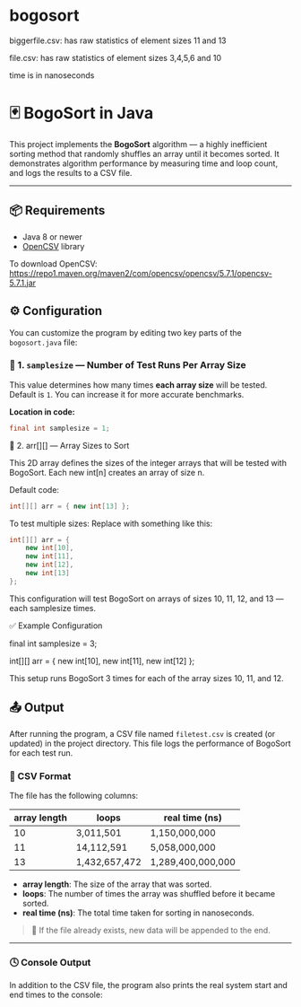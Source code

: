 # bogosort
biggerfile.csv: has raw statistics of element sizes 11 and 13

file.csv: has raw statistics of element sizes 3,4,5,6 and 10

time is in nanoseconds

# 🃏 BogoSort in Java

This project implements the **BogoSort** algorithm — a highly inefficient sorting method that randomly shuffles an array until it becomes sorted. It demonstrates algorithm performance by measuring time and loop count, and logs the results to a CSV file.

---

## 📦 Requirements

- Java 8 or newer
- [OpenCSV](http://opencsv.sourceforge.net/) library

To download OpenCSV:
https://repo1.maven.org/maven2/com/opencsv/opencsv/5.7.1/opencsv-5.7.1.jar

## ⚙️ Configuration

You can customize the program by editing two key parts of the `bogosort.java` file:


### 🔁 1. `samplesize` — Number of Test Runs Per Array Size

This value determines how many times **each array size** will be tested.  
Default is `1`. You can increase it for more accurate benchmarks.

**Location in code:**

```java
final int samplesize = 1;
```

📏 2. arr[][] — Array Sizes to Sort

This 2D array defines the sizes of the integer arrays that will be tested with BogoSort.
Each new int[n] creates an array of size n.

Default code:
```java
int[][] arr = { new int[13] };
```
To test multiple sizes:
Replace with something like this:

```java
int[][] arr = {
    new int[10],
    new int[11],
    new int[12],
    new int[13]
};
```
This configuration will test BogoSort on arrays of sizes 10, 11, 12, and 13 — each samplesize times.

✅ Example Configuration

final int samplesize = 3;

int[][] arr = {
    new int[10],
    new int[11],
    new int[12]
};

This setup runs BogoSort 3 times for each of the array sizes 10, 11, and 12.

## 📤 Output

After running the program, a CSV file named `filetest.csv` is created (or updated) in the project directory. This file logs the performance of BogoSort for each test run.

### 🧾 CSV Format

The file has the following columns:

| array length | loops       | real time (ns)     |
|--------------|-------------|--------------------|
| 10           | 3,011,501   | 1,150,000,000      |
| 11           | 14,112,591  | 5,058,000,000      |
| 13           | 1,432,657,472 | 1,289,400,000,000 |

- **array length**: The size of the array that was sorted.
- **loops**: The number of times the array was shuffled before it became sorted.
- **real time (ns)**: The total time taken for sorting in nanoseconds.

> 📁 If the file already exists, new data will be appended to the end.

---

### 🕓 Console Output

In addition to the CSV file, the program also prints the real system start and end times to the console:

